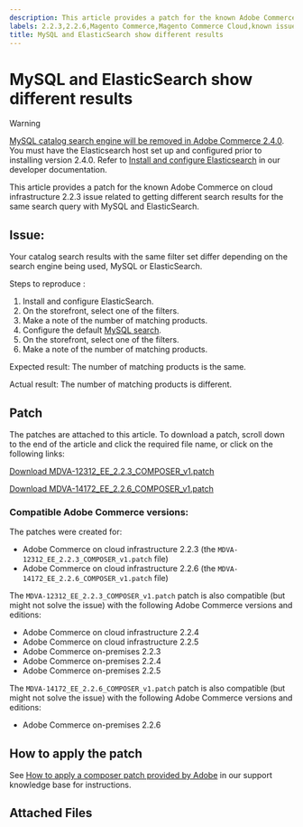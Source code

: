 ```yaml
---
description: This article provides a patch for the known Adobe Commerce on cloud infrastructure 2.2.3 issue related to getting different search results for the same search query with MySQL and ElasticSearch.
labels: 2.2.3,2.2.6,Magento Commerce,Magento Commerce Cloud,known issues,patch,search,troubleshooting,Adobe Commerce,cloud infrastructure,on-premises
title: MySQL and ElasticSearch show different results
---
```


# MySQL and ElasticSearch show different results

>[!WARNING]
>
> [MySQL catalog search engine will be removed in Adobe Commerce 2.4.0](https://support.magento.com/hc/en-us/articles/360043144271-MySQL-catalog-search-engine-will-be-removed-in-all-versions-of-Magento-2-4-0). You must have the Elasticsearch host set up and configured prior to installing version 2.4.0. Refer to [Install and configure Elasticsearch](https://devdocs.magento.com/guides/v2.3/config-guide/elasticsearch/es-overview.html) in our developer documentation.

This article provides a patch for the known Adobe Commerce on cloud infrastructure 2.2.3 issue related to getting different search results for the same search query with MySQL and ElasticSearch.

## Issue:

Your catalog search results with the same filter set differ depending on the search engine being used, MySQL or ElasticSearch.

 <span class="wysiwyg-underline">Steps to reproduce</span> :

1. Install and configure ElasticSearch.
1. On the storefront, select one of the filters.
1. Make a note of the number of matching products.
1. Configure the default [MySQL search](https://support.magento.com/hc/en-us/articles/360043144271-MySQL-catalog-search-engine-will-be-removed-in-Magento-2-4-0).
1. On the storefront, select one of the filters.
1. Make a note of the number of matching products.

 <span class="wysiwyg-underline">Expected result</span>:
 The number of matching products is the same.

 <span class="wysiwyg-underline">Actual result</span>:
 The number of matching products is different.

## Patch

The patches are attached to this article. To download a patch, scroll down to the end of the article and click the required file name, or click on the following links:

 [Download MDVA-12312\_EE\_2.2.3\_COMPOSER\_v1.patch](assets/MDVA-12312_EE_2.2.3_COMPOSER_v1.patch.zip)

 [Download MDVA-14172\_EE\_2.2.6\_COMPOSER\_v1.patch](assets/MDVA-14172_EE_2.2.6_COMPOSER_v1.patch.zip)

### Compatible Adobe Commerce versions:

The patches were created for:

* Adobe Commerce on cloud infrastructure 2.2.3 (the `MDVA-12312_EE_2.2.3_COMPOSER_v1.patch` file)
* Adobe Commerce on cloud infrastructure 2.2.6 (the `MDVA-14172_EE_2.2.6_COMPOSER_v1.patch` file)

The `MDVA-12312_EE_2.2.3_COMPOSER_v1.patch` patch is also compatible (but might not solve the issue) with the following Adobe Commerce versions and editions:

* Adobe Commerce on cloud infrastructure 2.2.4
* Adobe Commerce on cloud infrastructure 2.2.5
* Adobe Commerce on-premises 2.2.3
* Adobe Commerce on-premises 2.2.4
* Adobe Commerce on-premises 2.2.5

The `MDVA-14172_EE_2.2.6_COMPOSER_v1.patch` patch is also compatible (but might not solve the issue) with the following Adobe Commerce versions and editions:

* Adobe Commerce on-premises 2.2.6

## How to apply the patch

See [How to apply a composer patch provided by Adobe](https://support.magento.com/hc/en-us/articles/360028367731) in our support knowledge base for instructions.

## Attached Files